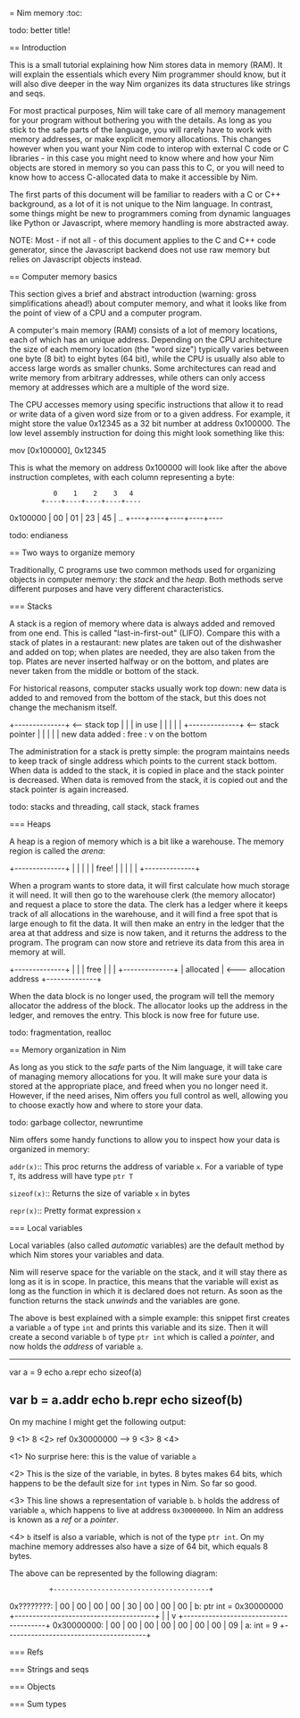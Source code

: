 
= Nim memory
:toc:

todo: better title!


== Introduction

This is a small tutorial explaining how Nim stores data in memory (RAM). It
will explain the essentials which every Nim programmer should know, but it will
also dive deeper in the way Nim organizes its data structures like strings and
seqs.

For most practical purposes, Nim will take care of all memory management for
your program without bothering you with the details. As long as you stick to
the safe parts of the language, you will rarely have to work with memory
addresses, or make explicit memory allocations. This changes however when you
want your Nim code to interop with external C code or C libraries - in this
case you might need to know where and how your Nim objects are stored in memory
so you can pass this to C, or you will need to know how to access C-allocated
data to make it accessible by Nim.

The first parts of this document will be familiar to readers with a C or C++
background, as a lot of it is not unique to the Nim language. In contrast, some
things might be new to programmers coming from dynamic languages like Python or
Javascript, where memory handling is more abstracted away.

NOTE: Most - if not all - of this document applies to the C and C++ code generator,
since the Javascript backend does not use raw memory but relies on Javascript
objects instead.


== Computer memory basics

This section gives a brief and abstract introduction (warning: gross
simplifications ahead!) about computer memory, and what it looks like from the
point of view of a CPU and a computer program.

A computer's main memory (RAM) consists of a lot of memory locations, each of
which has an unique address. Depending on the CPU architecture the size of each
memory location (the "word size") typically varies between one byte (8 bit) to
eight bytes (64 bit), while the CPU is usually also able to access large words
as smaller chunks. Some architectures can read and write memory from arbitrary
addresses, while others can only access memory at addresses which are a
multiple of the word size.

The CPU accesses memory using specific instructions that allow it to read or
write data of a given word size from or to a given address. For example, it
might store the value 0x12345 as a 32 bit number at address 0x100000. The low
level assembly instruction for doing this might look something like this:

   mov [0x100000], 0x12345

This is what the memory on address 0x100000 will look like after the above
instruction completes, with each column representing a byte:

               0    1    2    3   4 
            +----+----+----+----+----
  0x100000  | 00 | 01 | 23 | 45 | ..
            +----+----+----+----+----

todo: endianess

== Two ways to organize memory

Traditionally, C programs use two common methods used for organizing objects in
computer memory: the _stack_ and the _heap_. Both methods serve different
purposes and have very different characteristics.


=== Stacks

A stack is a region of memory where data is always added and removed from one
end. This is called "last-in-first-out" (LIFO). Compare this with a stack of
plates in a restaurant: new plates are taken out of the dishwasher and added on
top; when plates are needed, they are also taken from the top. Plates are never
inserted halfway or on the bottom, and plates are never taken from the middle
or bottom of the stack.

For historical reasons, computer stacks usually work top down: new data is
added to and removed from the bottom of the stack, but this does not change the
mechanism itself.

  +--------------+ <-- stack top
  |              |
  |   in use     |
  |              |
  |              |
  +--------------+ <-- stack pointer
  |              |
  |              | | new data added
  :   free       : v on the bottom

The administration for a stack is pretty simple: the program maintains needs to
keep track of single address which points to the current stack bottom. When
data is added to the stack, it is copied in place and the stack pointer is
decreased. When data is removed from the stack, it is copied out and the stack
pointer is again increased.

todo: stacks and threading, call stack, stack frames


=== Heaps

A heap is a region of memory which is a bit like a warehouse. The memory region
is called the _arena_:

  +--------------+
  |              |
  |              |
  |    free!     |
  |              |
  |              |
  +--------------+

When a program wants to store data, it will first calculate how much storage it
will need. It will then go to the warehouse clerk (the memory allocator) and
request a place to store the data. The clerk has a ledger where it keeps track
of all allocations in the warehouse, and it will find a free spot that is large
enough to fit the data. It will then make an entry in the ledger that the area
at that address and size is now taken, and it returns the address to the
program. The program can now store and retrieve its data from this area in
memory at will.

  +--------------+
  |              |
  |    free      |
  |              |
  +--------------+
  |   allocated  | <--- allocation address
  +--------------+ 

When the data block is no longer used, the program will tell the memory
allocator the address of the block. The allocator looks up the address in the
ledger, and removes the entry. This block is now free for future use.

todo: fragmentation, realloc


== Memory organization in Nim

As long as you stick to the _safe_ parts of the Nim language, it will take care
of managing memory allocations for you. It will make sure your data is stored
at the appropriate place, and freed when you no longer need it. However, if the
need arises, Nim offers you full control as well, allowing you to choose
exactly how and where to store your data.

todo: garbage collector, newruntime

Nim offers some handy functions to allow you to inspect how your data is
organized in memory:

`addr(x)`:: This proc returns the address of variable `x`. For a variable of type `T`,
            its address will have type `ptr T`

`sizeof(x)`:: Returns the size of variable `x` in bytes

`repr(x)`:: Pretty format expression `x`


=== Local variables

Local variables (also called _automatic_ variables) are the default method by
which Nim stores your variables and data.

Nim will reserve space for the variable on the stack, and it will stay there as
long as it is in scope. In practice, this means that the variable will exist as
long as the function in which it is declared does not return. As soon as the
function returns the stack _unwinds_ and the variables are gone.

The above is best explained with a simple example: this snippet first creates a
variable `a` of type `int` and prints this variable and its size.  Then it will
create a second variable `b` of type `ptr int` which is called a _pointer_, and
now holds the _address_ of variable `a`.

----
var a = 9
echo a.repr
echo sizeof(a)

var b = a.addr
echo b.repr
echo sizeof(b)
----

On my machine I might get the following output:

  9                       <1>
  8                       <2>
  ref 0x30000000 --> 9    <3>
  8                       <4>

<1> No surprise here: this is the value of variable `a`

<2> This is the size of the variable, in bytes. 8 bytes makes 64 bits, which
    happens to be the default size for `int` types in Nim. So far so good.

<3> This line shows a representation of variable `b`. `b` holds the address
    of variable `a`, which happens to live at address `0x30000000`. In Nim an
    address is known as a _ref_ or a _pointer_.

<4> `b` itself is also a variable, which is not of the type `ptr int`. On
    my machine memory addresses also have a size of 64 bit, which equals 8
    bytes.


The above can be represented by the following diagram:

              +---------------------------------------+
 0x????????:  | 00 | 00 | 00 | 00 | 30 | 00 | 00 | 00 | b: ptr int = 0x30000000
              +---------------------------------------+
                                  |
                                  |
                                  v
              +---------------------------------------+
 0x30000000:  | 00 | 00 | 00 | 00 | 00 | 00 | 00 | 09 | a: int = 9
              +---------------------------------------+





=== Refs

=== Strings and seqs

=== Objects

=== Sum types





